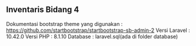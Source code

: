 ## Inventaris Bidang 4

Dokumentasi bootstrap theme yang digunakan : https://github.com/startbootstrap/startbootstrap-sb-admin-2
Versi Laravel : 10.42.0
Versi PHP : 8.1.10
Database : laravel.sql(ada di folder database)
